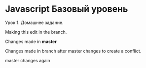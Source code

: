 Javascript Базовый уровень
==========================

Урок 1. Домашнее задание.

Making this edit in the branch.

Changes made in **master**

Changes made in branch after master changes to create a conflict.

master changes again
